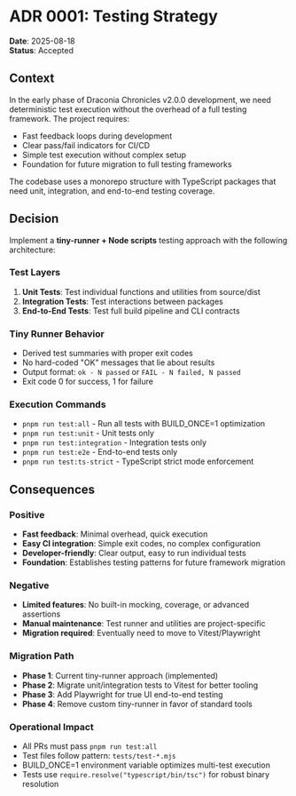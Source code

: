 # ADR 0001: Testing Strategy

**Date**: 2025-08-18  
**Status**: Accepted

## Context

In the early phase of Draconia Chronicles v2.0.0 development, we need deterministic test execution without the overhead of a full testing framework. The project requires:

- Fast feedback loops during development
- Clear pass/fail indicators for CI/CD
- Simple test execution without complex setup
- Foundation for future migration to full testing frameworks

The codebase uses a monorepo structure with TypeScript packages that need unit, integration, and end-to-end testing coverage.

## Decision

Implement a **tiny-runner + Node scripts** testing approach with the following architecture:

### Test Layers
1. **Unit Tests**: Test individual functions and utilities from source/dist
2. **Integration Tests**: Test interactions between packages
3. **End-to-End Tests**: Test full build pipeline and CLI contracts

### Tiny Runner Behavior
- Derived test summaries with proper exit codes
- No hard-coded "OK" messages that lie about results  
- Output format: `ok - N passed` or `FAIL - N failed, N passed`
- Exit code 0 for success, 1 for failure

### Execution Commands
- `pnpm run test:all` - Run all tests with BUILD_ONCE=1 optimization
- `pnpm run test:unit` - Unit tests only
- `pnpm run test:integration` - Integration tests only
- `pnpm run test:e2e` - End-to-end tests only
- `pnpm run test:ts-strict` - TypeScript strict mode enforcement

## Consequences

### Positive
- **Fast feedback**: Minimal overhead, quick execution
- **Easy CI integration**: Simple exit codes, no complex configuration
- **Developer-friendly**: Clear output, easy to run individual tests
- **Foundation**: Establishes testing patterns for future framework migration

### Negative
- **Limited features**: No built-in mocking, coverage, or advanced assertions
- **Manual maintenance**: Test runner and utilities are project-specific
- **Migration required**: Eventually need to move to Vitest/Playwright

### Migration Path
- **Phase 1**: Current tiny-runner approach (implemented)
- **Phase 2**: Migrate unit/integration tests to Vitest for better tooling
- **Phase 3**: Add Playwright for true UI end-to-end testing
- **Phase 4**: Remove custom tiny-runner in favor of standard tools

### Operational Impact
- All PRs must pass `pnpm run test:all` 
- Test files follow pattern: `tests/test-*.mjs`
- BUILD_ONCE=1 environment variable optimizes multi-test execution
- Tests use `require.resolve("typescript/bin/tsc")` for robust binary resolution